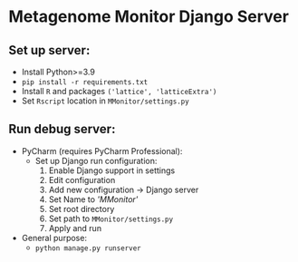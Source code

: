 # Metagenome Monitor Django Server

## Set up server:

- Install Python>=3.9 
- `pip install -r requirements.txt`
- Install `R` and packages `('lattice', 'latticeExtra')`
- Set `Rscript` location in `MMonitor/settings.py`

## Run debug server:

- PyCharm (requires PyCharm Professional):
  - Set up Django run configuration:
    1. Enable Django support in settings
    2. Edit configuration
    3. Add new configuration -> Django server
    4. Set Name to _'MMonitor'_
    5. Set root directory
    6. Set path to `MMonitor/settings.py`
    7. Apply and run
- General purpose:
  - `python manage.py runserver`
